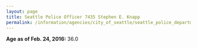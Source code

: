 ```yaml
---
layout: page
title: Seattle Police Officer 7435 Stephen E. Knapp
permalink: /information/agencies/city_of_seattle/seattle_police_department/copbook/7435/
---
```


**Age as of Feb. 24, 2016:** 36.0
